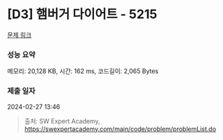# [D3] 햄버거 다이어트 - 5215 

[문제 링크](https://swexpertacademy.com/main/code/problem/problemDetail.do?contestProbId=AWT-lPB6dHUDFAVT) 

### 성능 요약

메모리: 20,128 KB, 시간: 162 ms, 코드길이: 2,065 Bytes

### 제출 일자

2024-02-27 13:46



> 출처: SW Expert Academy, https://swexpertacademy.com/main/code/problem/problemList.do